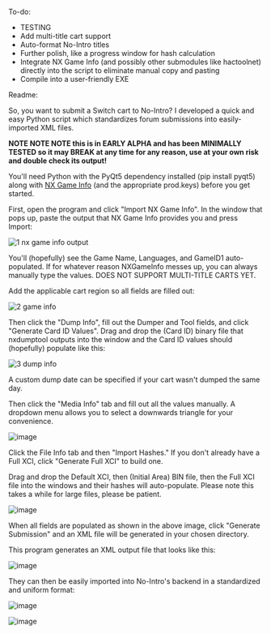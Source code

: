 To-do:
- TESTING
- Add multi-title cart support
- Auto-format No-Intro titles
- Further polish, like a progress window for hash calculation
- Integrate NX Game Info (and possibly other submodules like hactoolnet) directly into the script to eliminate manual copy and pasting
- Compile into a user-friendly EXE

Readme:

So, you want to submit a Switch cart to No-Intro? I developed a quick and easy Python script which standardizes forum submissions into easily-imported XML files.

**NOTE NOTE NOTE this is in EARLY ALPHA and has been MINIMALLY TESTED so it may BREAK at any time for any reason, use at your own risk and double check its output!**

You'll need Python with the PyQt5 dependency installed (pip install pyqt5) along with [NX Game Info](https://github.com/garoxas/NX_Game_Info) (and the appropriate prod.keys) before you get started.

First, open the program and click "Import NX Game Info". In the window that pops up, paste the output that NX Game Info provides you and press Import:

![1 nx game info output](https://github.com/user-attachments/assets/e4c83e0c-0cd5-47f7-bea0-d1a4f91dccbe)

You'll (hopefully) see the Game Name, Languages, and GameID1 auto-populated. If for whatever reason NXGameInfo messes up, you can always manually type the values.
DOES NOT SUPPORT MULTI-TITLE CARTS YET.

Add the applicable cart region so all fields are filled out:

![2 game info](https://github.com/user-attachments/assets/353ab5ae-3358-404a-8cfc-6d5c9134481a)

Then click the "Dump Info", fill out the Dumper and Tool fields, and click "Generate Card ID Values". Drag and drop the (Card ID) binary file that nxdumptool outputs into the window and the Card ID values should (hopefully) populate like this:

![3 dump info](https://github.com/user-attachments/assets/3a413a70-84bb-4a49-b5b4-5d2c3efaf8a2)

A custom dump date can be specified if your cart wasn't dumped the same day.

Then click the "Media Info" tab and fill out all the values manually. A dropdown menu allows you to select a downwards triangle for your convenience.

![image](https://github.com/user-attachments/assets/29e981dc-0b30-479d-a266-3b4f558b38e4)

Click the File Info tab and then "Import Hashes." If you don't already have a Full XCI, click "Generate Full XCI" to build one.

Drag and drop the Default XCI, then (Initial Area) BIN file, then the Full XCI file into the windows and their hashes will auto-populate. Please note this takes a while for large files, please be patient.

![image](https://github.com/user-attachments/assets/c4fb6a21-8dbc-463d-971a-8818834ff40a)

When all fields are populated as shown in the above image, click "Generate Submission" and an XML file will be generated in your chosen directory.

This program generates an XML output file that looks like this:

![image](https://github.com/user-attachments/assets/6ba5ca81-21ae-453f-a038-6c76ca7620f4)

They can then be easily imported into No-Intro's backend in a standardized and uniform format:

![image](https://github.com/user-attachments/assets/6fccc898-132a-4b50-81e0-5187a5e6edf8)

![image](https://github.com/user-attachments/assets/2fc094fa-6c12-4580-b9ac-3f22d6476cdf)
